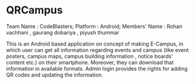 # QRCampus

Team Name : CodeBlasters;
Platform : Android;
Members' Name : Rohan vachhani , gaurang dobariya , piyush thummar

This is an Android based application on concept of making E-Campus, in which user can get all information regarding events and campus (like event posters, campus maps, campus building information , notice boards' content etc.) on their smartphone. Moreover, they can download that information in available formats. Admin login provides the rights for adding QR codes and updating the information.
